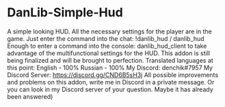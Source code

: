 # DanLib-Simple-Hud
A simple looking HUD. All the necessary settings for the player are in the game.   Just enter the command into the chat: !danlib_hud / danlib_hud  Enough to enter a command into the console: danlib_hud_client  to take advantage of the multifunctional settings for the HUD.  This addon is still being finalized and will be brought to perfection.  Translated languages at this point: English - 100% Russian - 100%  My Discord: denchik#7957 My Discord Server: https://discord.gg/CND6B5sH3j  All possible improvements and problems on this addon, write me in Discord in a private message. Or you can look in my Discord server of your question. Maybe it has already been answered)
